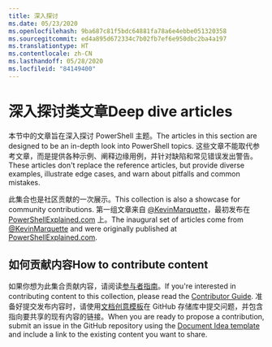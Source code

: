 ```yaml
---
title: 深入探讨
ms.date: 05/23/2020
ms.openlocfilehash: 9ba687c81f5bdc64881fa78a6e4ebbe051320358
ms.sourcegitcommit: ed4a895d672334c7b02fb7ef6e950dbc2ba4a197
ms.translationtype: HT
ms.contentlocale: zh-CN
ms.lasthandoff: 05/28/2020
ms.locfileid: "84149400"
---
```

# <a name="deep-dive-articles"></a><span data-ttu-id="ef577-102">深入探讨类文章</span><span class="sxs-lookup"><span data-stu-id="ef577-102">Deep dive articles</span></span>

<span data-ttu-id="ef577-103">本节中的文章旨在深入探讨 PowerShell 主题。</span><span class="sxs-lookup"><span data-stu-id="ef577-103">The articles in this section are designed to be an in-depth look into PowerShell topics.</span></span> <span data-ttu-id="ef577-104">这些文章不能取代参考文章，而是提供各种示例、阐释边缘用例，并针对缺陷和常见错误发出警告。</span><span class="sxs-lookup"><span data-stu-id="ef577-104">These articles don't replace the reference articles, but provide diverse examples, illustrate edge cases, and warn about pitfalls and common mistakes.</span></span>

<span data-ttu-id="ef577-105">此集合也是社区贡献的一次展示。</span><span class="sxs-lookup"><span data-stu-id="ef577-105">This collection is also a showcase for community contributions.</span></span> <span data-ttu-id="ef577-106">第一组文章来自 [@KevinMarquette][]，最初发布在 [PowerShellExplained.com][] 上。</span><span class="sxs-lookup"><span data-stu-id="ef577-106">The inaugural set of articles come from [@KevinMarquette][] and were originally published at [PowerShellExplained.com][].</span></span>

## <a name="how-to-contribute-content"></a><span data-ttu-id="ef577-107">如何贡献内容</span><span class="sxs-lookup"><span data-stu-id="ef577-107">How to contribute content</span></span>

<span data-ttu-id="ef577-108">如果你想为此集合贡献内容，请阅读[参与者指南][]。</span><span class="sxs-lookup"><span data-stu-id="ef577-108">If you're interested in contributing content to this collection, please read the [Contributor Guide][].</span></span> <span data-ttu-id="ef577-109">准备好提交发布内容时，请使用[文档创意模板][]在 GitHub 存储库中提交问题，并包含指向要共享的现有内容的链接。</span><span class="sxs-lookup"><span data-stu-id="ef577-109">When you are ready to propose a contribution, submit an issue in the GitHub repository using the [Document Idea template][] and include a link to the existing content you want to share.</span></span>

<!-- link references -->
[powershellexplained.com]: https://powershellexplained.com/
[@KevinMarquette]: https://twitter.com/KevinMarquette
[参与者指南]: https://aka.ms/PSDocsContributor
[Contributor Guide]: https://aka.ms/PSDocsContributor
[文档创意模板]: https://github.com/MicrosoftDocs/PowerShell-Docs/issues/new?assignees=&labels=doc-idea&template=New_Document_Request.md&title=Community+contribution
[Document Idea template]: https://github.com/MicrosoftDocs/PowerShell-Docs/issues/new?assignees=&labels=doc-idea&template=New_Document_Request.md&title=Community+contribution
